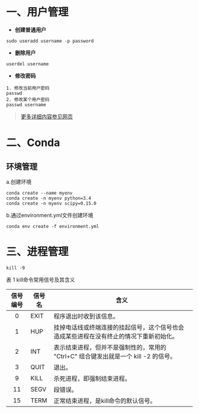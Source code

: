 # 一、用户管理
* **创建普通用户**
```shell
sudo useradd username -p password
```
* **删除用户**
```shell
userdel username
```
* **修改密码**
```shell
1. 修改当前用户密码
passwd 
2. 修改某个用户密码
passwd username
```
>[更多详细内容参见网页](https://www.cnblogs.com/pengyunjing/p/8543026.html)

# 二、Conda 
## 环境管理

a.创建环境
```shell
conda create --name myenv
conda create -n myenv python=3.4
conda create -n myenv scipy=0.15.0
```  
b.通过environment.yml文件创建环境
```shell
conda env create -f environment.yml
```
# 三、进程管理
```shell
kill -9
```
表 1 kill命令常用信号及其含义    


信号编号|信号名|含义
:-:|-|-|
0|EXIT|程序退出时收到该信息。
1|HUP|挂掉电话线或终端连接的挂起信号，这个信号也会造成某些进程在没有终止的情况下重新初始化。
2|INT|表示结束进程，但并不是强制性的，常用的 "Ctrl+C" 组合键发出就是一个 kill -2 的信号。
3|QUIT|退出。
9|KILL|杀死进程，即强制结束进程。
11|SEGV|段错误。
15|TERM|正常结束进程，是kill命令的默认信号。

